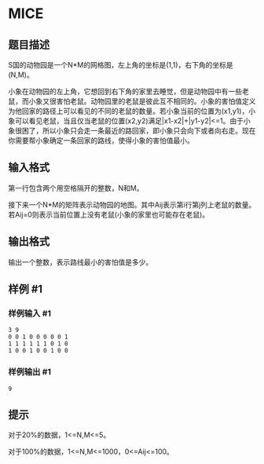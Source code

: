 # MICE

## 题目描述

S国的动物园是一个N\*M的网格图，左上角的坐标是(1,1)，右下角的坐标是(N,M)。

小象在动物园的左上角，它想回到右下角的家里去睡觉，但是动物园中有一些老鼠，而小象又很害怕老鼠。动物园里的老鼠是彼此互不相同的。小象的害怕值定义为他回家的路径上可以看见的不同的老鼠的数量。若小象当前的位置为(x1,y1)，小象可以看见老鼠，当且仅当老鼠的位置(x2,y2)满足|x1-x2|+|y1-y2|<=1。由于小象很困了，所以小象只会走一条最近的路回家，即小象只会向下或者向右走。现在你需要帮小象确定一条回家的路线，使得小象的害怕值最小。

## 输入格式

第一行包含两个用空格隔开的整数，N和M。

接下来一个N\*M的矩阵表示动物园的地图。其中Aij表示第i行第j列上老鼠的数量。若Aij=0则表示当前位置上没有老鼠(小象的家里也可能存在老鼠)。


## 输出格式

输出一个整数，表示路线最小的害怕值是多少。


## 样例 #1

### 样例输入 #1
```
3 9
0 0 1 0 0 0 0 0 1
1 1 1 1 1 1 0 1 0
1 0 0 1 0 0 1 0 0
```

### 样例输出 #1

```
9
```

## 提示

对于20%的数据，1<=N,M<=5。

对于100%的数据，1<=N,M<=1000，0<=Aij<=100。


